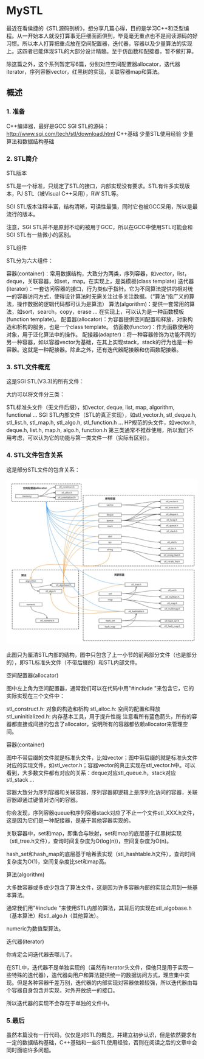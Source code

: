 # MySTL

最近在看侯捷的《STL源码剖析》，想分享几篇心得，目的是学习C++和泛型编程。从一开始本人就没打算事无巨细面面俱到，毕竟毫无重点也不是阅读源码的好习惯。所以本人打算把重点放在空间配置器，迭代器，容器以及少量算法的实现上。这四者已能体现STL的大部分设计精髓。至于仿函数和配接器，暂不做打算。

除这篇之外，这个系列暂定写6篇，分别对应空间配置器allocator，迭代器iterator，序列容器vector，红黑树的实现，关联容器map和算法。

## 概述

### 1. 准备
C++编译器，最好是GCC
SGI STL的源码：http://www.sgi.com/tech/stl/download.html
C++基础
少量STL使用经验
少量算法和数据结构基础

### 2. STL简介
STL版本

STL是一个标准，只规定了STL的接口，内部实现没有要求。STL有许多实现版本，PJ STL（被Visual C++采用），RW STL等。

SGI STL版本注释丰富，结构清晰，可读性最强，同时它也被GCC采用，所以是最流行的版本。

注意，SGI STL并不是原封不动的被用于GCC，所以在GCC中使用STL可能会和SGI STL有一些微小的区别。

STL组件

STL分为六大组件：

容器(container)：常用数据结构，大致分为两类，序列容器，如vector，list，deque，关联容器，如set，map。在实现上，是类模板(class template)
迭代器(iterator)：一套访问容器的接口，行为类似于指针。它为不同算法提供的相对统一的容器访问方式，使得设计算法时无需关注过多关注数据。（“算法”指广义的算法，操作数据的逻辑代码都可认为是算法）
算法(algorithm)：提供一套常用的算法，如sort，search，copy，erase … 在实现上，可以认为是一种函数模板(function template)。
配置器(allocator)：为容器提供空间配置和释放，对象构造和析构的服务，也是一个class template。
仿函数(functor)：作为函数使用的对象，用于泛化算法中的操作。
配接器(adapter)：将一种容器修饰为功能不同的另一种容器，如以容器vector为基础，在其上实现stack，stack的行为也是一种容器。这就是一种配接器。除此之外，还有迭代器配接器和仿函数配接器。
### 3. STL文件概览
这是SGI STL(V3.3)的所有文件：





大约可以将文件分三类：

STL标准头文件（无文件后缀），如vector, deque, list, map, algorithm, functional ...
SGI STL内部文件（STL的真正实现），如stl_vector.h, stl_deque.h, stl_list.h, stl_map.h, stl_algo.h, stl_function.h ...
HP规范的头文件，如vector.h, deque.h, list.h, map.h, algo.h, function.h
第三类通常不推荐使用，所以我们不用考虑，可以认为它的功能与第一类文件一样（实际有区别）。

### 4. STL文件包含关系
这是部分STL文件的包含关系：

![stl文件关系](pic/mystl/file_relationship.jpg)

此图只为厘清STL内部的结构，图中只包含了上一小节的前两部分文件（也是部分的），即STL标准头文件（不带后缀的）和STL内部文件。

空间配置器(allocator)

图中左上角为空间配置器，通常我们可以在代码中用"#include <memory>"来包含它，它的实际实现在三个文件中：

stl_construct.h: 对象的构造和析构
stl_alloc.h: 空间的配置和释放
stl_uninitialized.h: 内存基本工具，用于提升性能
注意看所有蓝色箭头，所有的容器都直接或间接的包含了allocator，说明所有的容器都依赖allocator来管理空间。

容器(container)

图中不带后缀的文件就是标准头文件，比如vector；图中带后缀的就是标准头文件对应的实现文件，如stl_vector.h；容器vector的真正实现在stl_vector.h中。可以看到，大多数文件都有对应的关系：deque对应stl_queue.h，stack对应stl_stack ...

容器大致分为序列容器和关联容器，序列容器即逻辑上是序列化访问的容器，关联容器即通过键值对访问的容器。

你会发现，序列容器queue和序列容器stack对应了不止一个文件stl_XXX.h文件，这是因为它们是一种配接器，是基于其他容器实现的。

关联容器中，set和map，即集合与映射，set和map的底层基于红黑树实现（stl_tree.h文件），查询时间复杂度为O(log(n))，空间复杂度为O(n)。

hash_set和hash_map的底层基于哈希表实现（stl_hashtable.h文件），查询时间复杂度为O(1)，空间复杂度比set和map高。

算法(algorithm)

大多数容器或多或少包含了算法文件，这是因为许多容器内部的实现会用到一些基本算法。

通常我们用"#include <algorithm>"来使用STL内部的算法，其背后的实现在stl_algobase.h（基本算法）和stl_algo.h（其他算法）。

numeric为数值型算法。

迭代器(iterator)

你肯定会问迭代器去哪儿了。

在STL中，迭代器不是单独实现的（虽然有iterator头文件，但他只是用于实现一些特殊的迭代器），迭代器向用户和算法提供统一的数据访问方式，理应集中实现。但是各种容器千差万别，迭代器的内部实现对容器依赖较强，所以迭代器由每个容器自身包含并实现，对外开放统一的接口。

所以迭代器的实现不会存在于单独的文件中。

### 5.最后
虽然本篇没有一行代码，仅仅是对STL的概览，并建立初步认识，但是依然要求有一定的数据结构基础，C++基础和一些STL使用经验，否则在阅读之后的文章中会同时面临许多问题。
